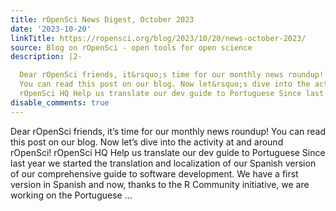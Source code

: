 ```yaml
---
title: rOpenSci News Digest, October 2023
date: '2023-10-20'
linkTitle: https://ropensci.org/blog/2023/10/20/news-october-2023/
source: Blog on rOpenSci - open tools for open science
description: |2-

  Dear rOpenSci friends, it&rsquo;s time for our monthly news roundup!
  You can read this post on our blog. Now let&rsquo;s dive into the activity at and around rOpenSci!
  rOpenSci HQ Help us translate our dev guide to Portuguese Since last year we started the translation and localization of our Spanish version of our comprehensive guide to software development. We have a first version in Spanish and now, thanks to the R Community initiative, we are working on the Portuguese ...
disable_comments: true
---
```


Dear rOpenSci friends, it&rsquo;s time for our monthly news roundup!
You can read this post on our blog. Now let&rsquo;s dive into the activity at and around rOpenSci!
rOpenSci HQ Help us translate our dev guide to Portuguese Since last year we started the translation and localization of our Spanish version of our comprehensive guide to software development. We have a first version in Spanish and now, thanks to the R Community initiative, we are working on the Portuguese ...